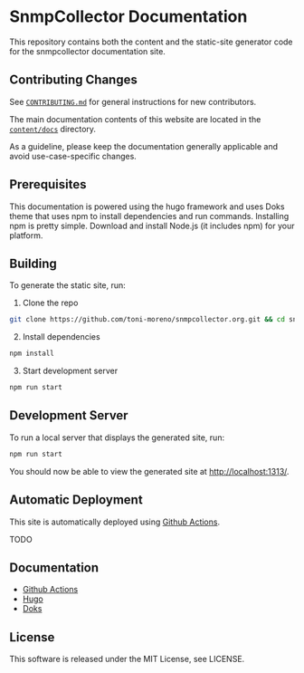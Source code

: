 # SnmpCollector Documentation

This repository contains both the content and the static-site generator code for the
snmpcollector documentation site.

## Contributing Changes

See [`CONTRIBUTING.md`](CONTRIBUTING.md) for general instructions for new contributors.

The main documentation contents of this website are located in the [`content/docs`](content/docs) directory.

As a guideline, please keep the documentation generally applicable and avoid use-case-specific changes.

## Prerequisites

This documentation is powered using the hugo framework and uses Doks theme that uses npm to install dependencies and run commands. Installing npm is pretty simple. Download and install Node.js (it includes npm) for your platform.


## Building

To generate the static site, run:

1. Clone the repo

```bash
git clone https://github.com/toni-moreno/snmpcollector.org.git && cd snmpcollector.org
```

2. Install dependencies

```bash
npm install
```

3. Start development server

```bash
npm run start
```


## Development Server

To run a local server that displays the generated site, run:

```bash
npm run start
```

You should now be able to view the generated site at
[http://localhost:1313/](http://localhost:1313).

## Automatic Deployment

This site is automatically deployed using [Github Actions](https://docs.github.com/es/actions).

TODO

## Documentation

- [Github Actions](https://docs.github.com/es/actions)
- [Hugo](https://gohugo.io/documentation/)
- [Doks](https://getdoks.org/)

## License
This software is released under the MIT License, see LICENSE.
